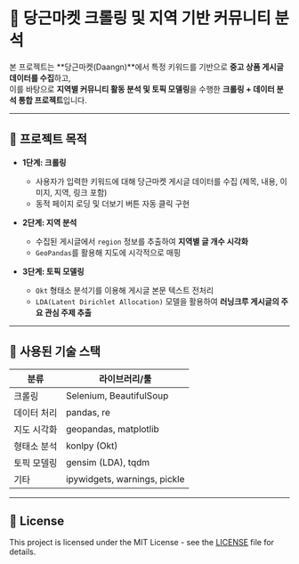 # 🛒 당근마켓 크롤링 및 지역 기반 커뮤니티 분석

본 프로젝트는 **당근마켓(Daangn)**에서 특정 키워드를 기반으로 **중고 상품 게시글 데이터를 수집**하고,  
이를 바탕으로 **지역별 커뮤니티 활동 분석 및 토픽 모델링**을 수행한 **크롤링 + 데이터 분석 통합 프로젝트**입니다.

---

## 📌 프로젝트 목적

- **1단계: 크롤링**
  - 사용자가 입력한 키워드에 대해 당근마켓 게시글 데이터를 수집 (제목, 내용, 이미지, 지역, 링크 포함)
  - 동적 페이지 로딩 및 더보기 버튼 자동 클릭 구현

- **2단계: 지역 분석**
  - 수집된 게시글에서 `region` 정보를 추출하여 **지역별 글 개수 시각화**
  - `GeoPandas`를 활용해 지도에 시각적으로 매핑

- **3단계: 토픽 모델링**
  - `Okt` 형태소 분석기를 이용해 게시글 본문 텍스트 전처리
  - `LDA(Latent Dirichlet Allocation)` 모델을 활용하여 **러닝크루 게시글의 주요 관심 주제 추출**

---

## 🧰 사용된 기술 스택

| 분류            | 라이브러리/툴                         |
|-----------------|--------------------------------------|
| 크롤링          | Selenium, BeautifulSoup              |
| 데이터 처리     | pandas, re                           |
| 지도 시각화     | geopandas, matplotlib                |
| 형태소 분석     | konlpy (Okt)                         |
| 토픽 모델링     | gensim (LDA), tqdm                   |
| 기타            | ipywidgets, warnings, pickle         |

---



## 📄 License
This project is licensed under the MIT License - see the [LICENSE](./LICENSE) file for details.

